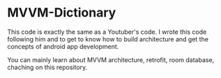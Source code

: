 # MVVM-Dictionary
This code is exactly the same as a Youtuber's code.
I wrote this code following him and to get to know how to build architecture and get the concepts of android app development.

You can mainly learn about MVVM architecture, retrofit, room database, chaching on this repository.
